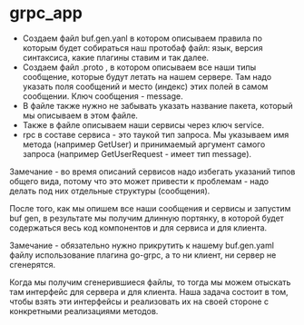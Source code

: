 # grpc_app

- Создаем файл buf.gen.yanl в котором описываем правила по которым будет собираться наш протобаф файл: язык, 
версия синтаксиса, какие плагины ставим и так далее.
- Создаем файл .proto , в котором описываем все наши типы сообщение, которые будут летать 
на нашем сервере. Там надо указать поля сообщений и место (индекс) этих полей в самом сообщении. Ключ сообщения - message.
- В файле также нужно не забывать указать название пакета, который мы описываем в этом файле.
- Также в файле описываем наши сервисы через ключ service.
- rpc в составе сервиса - это таукой тип запроса. Мы указываем имя метода (например GetUser) и принимаемый аргумент
самого запроса (например GetUserRequest - имеет тип message).

Замечание - во время описаний сервисов надо избегать указаний типов общего вида, потому что
это может привести к проблемам - надо делать под них отдельные структуры (сообщения).

После того, как мы опишем все наши сообщения и сервисы и запустим buf gen, в результате мы получим длинную портянку,
в которой будет содержаться весь код компонентов и для сервиса и для клиента.

Замечание - обязательно нужно прикрутить к нашему buf.gen.yaml файлу использование плагина go-grpc, а то ни клиент, ни
сервер не сгенерятся.

Когда мы получим сгенерившиеся файлы, то тогда мы можем отыскать там интерфейс для сервера и для клиента. Наша задача
состоит в том, чтобы взять эти интерфейсы и реализовать их на своей стороне с конкретными реализациями методов.